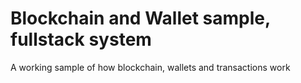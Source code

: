 # Blockchain and Wallet sample, fullstack system
A working sample of how blockchain, wallets and transactions work
